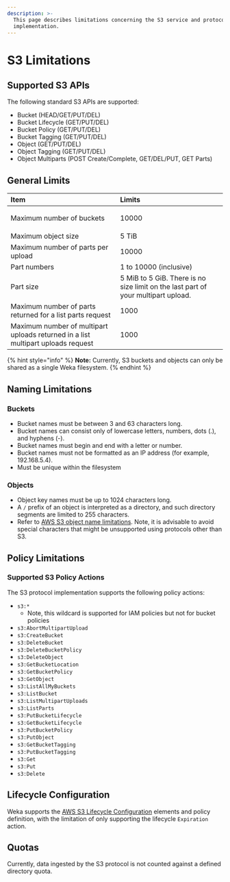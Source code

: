 ```yaml
---
description: >-
  This page describes limitations concerning the S3 service and protocol
  implementation.
---
```


# S3 Limitations

## Supported S3 APIs

The following standard S3 APIs are supported:

* Bucket \(HEAD/GET/PUT/DEL\)
* Bucket Lifecycle \(GET/PUT/DEL\)
* Bucket Policy \(GET/PUT/DEL\)
* Bucket Tagging \(GET/PUT/DEL\)
* Object \(GET/PUT/DEL\)
* Object Tagging \(GET/PUT/DEL\)
* Object Multiparts \(POST Create/Complete, GET/DEL/PUT, GET Parts\)

## General Limits

<table>
  <thead>
    <tr>
      <th style="text-align:left">Item</th>
      <th style="text-align:left">Limits</th>
    </tr>
  </thead>
  <tbody>
    <tr>
      <td style="text-align:left">
        <p></p>
        <p>Maximum number of buckets</p>
      </td>
      <td style="text-align:left">
        <p></p>
        <p>10000</p>
      </td>
    </tr>
    <tr>
      <td style="text-align:left">Maximum object size</td>
      <td style="text-align:left">5 TiB</td>
    </tr>
    <tr>
      <td style="text-align:left">Maximum number of parts per upload</td>
      <td style="text-align:left">10000</td>
    </tr>
    <tr>
      <td style="text-align:left">Part numbers</td>
      <td style="text-align:left">1 to 10000 (inclusive)</td>
    </tr>
    <tr>
      <td style="text-align:left">Part size</td>
      <td style="text-align:left">5 MiB to 5 GiB. There is no size limit on the last part of your multipart
        upload.</td>
    </tr>
    <tr>
      <td style="text-align:left">Maximum number of parts returned for a list parts request</td>
      <td style="text-align:left">1000</td>
    </tr>
    <tr>
      <td style="text-align:left">Maximum number of multipart uploads returned in a list multipart uploads
        request</td>
      <td style="text-align:left">1000</td>
    </tr>
  </tbody>
</table>

{% hint style="info" %}
**Note:** Currently, S3 buckets and objects can only be shared as a single Weka filesystem.
{% endhint %}

## Naming Limitations

### Buckets

* Bucket names must be between 3 and 63 characters long.
* Bucket names can consist only of lowercase letters, numbers, dots \(.\), and hyphens \(-\).
* Bucket names must begin and end with a letter or number.
* Bucket names must not be formatted as an IP address \(for example, 192.168.5.4\).
* Must be unique within the filesystem

### Objects

* Object key names must be up to 1024 characters long.
* A `/` prefix of an object is interpreted as a directory, and such directory segments are limited to 255 characters.
* Refer to [AWS S3 object name limitations](https://docs.aws.amazon.com/AmazonS3/latest/userguide/object-keys.html). Note, it is advisable to avoid special characters that might be unsupported using protocols other than S3. 

## Policy Limitations

### Supported S3 Policy Actions

The S3 protocol implementation supports the following policy actions:

* `s3:*`
  * Note, this wildcard is supported for IAM policies but not for bucket policies
* `s3:AbortMultipartUpload`
* `s3:CreateBucket`
* `s3:DeleteBucket`
* `s3:DeleteBucketPolicy`
* `s3:DeleteObject`
* `s3:GetBucketLocation`
* `s3:GetBucketPolicy`
* `s3:GetObject`
* `s3:ListAllMyBuckets`
* `s3:ListBucket`
* `s3:ListMultipartUploads`
* `s3:ListParts`
* `s3:PutBucketLifecycle`
* `s3:GetBucketLifecycle`
* `s3:PutBucketPolicy`
* `s3:PutObject`
* `s3:GetBucketTagging`
* `s3:PutBucketTagging`
* `s3:Get`
* `s3:Put`
* `s3:Delete`

## Lifecycle Configuration

Weka supports the [AWS S3 Lifecycle Configuration](https://docs.aws.amazon.com/AmazonS3/latest/userguide/intro-lifecycle-rules.html) elements and policy definition, with the limitation of only supporting the lifecycle `Expiration` action.

## Quotas

Currently, data ingested by the S3 protocol is not counted against a defined directory quota.

